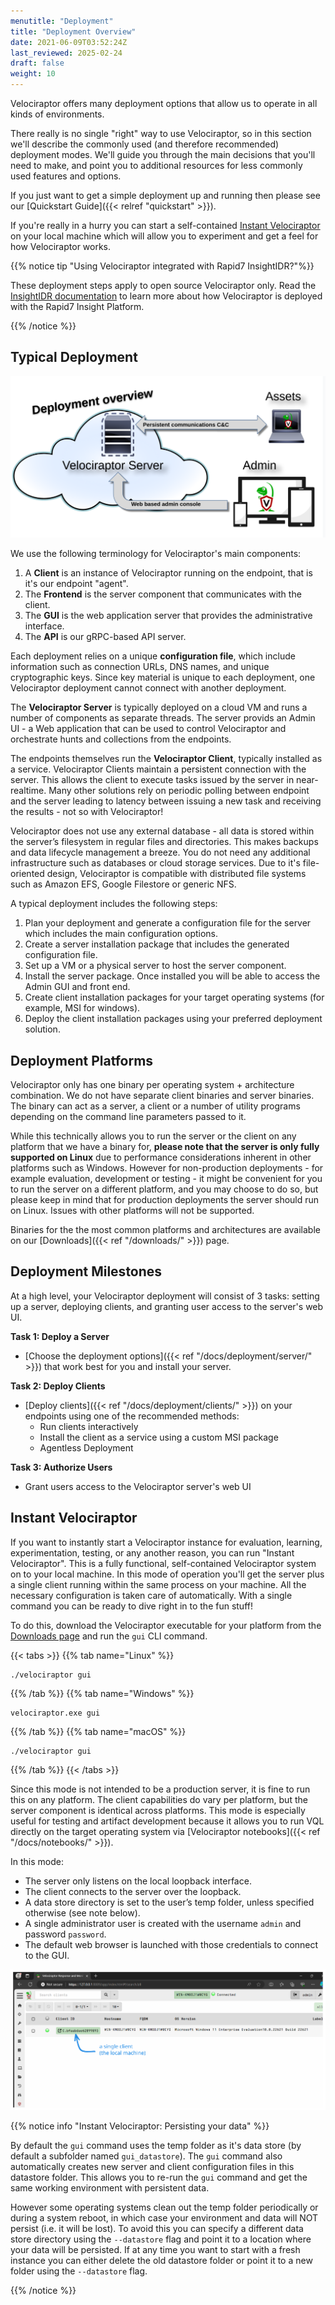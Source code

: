 ```yaml
---
menutitle: "Deployment"
title: "Deployment Overview"
date: 2021-06-09T03:52:24Z
last_reviewed: 2025-02-24
draft: false
weight: 10
---
```


Velociraptor offers many deployment options that allow us to operate in all
kinds of environments.

There really is no single "right" way to use Velociraptor, so in this section
we'll describe the commonly used (and therefore recommended) deployment modes.
We'll guide you through the main decisions that you'll need to make, and point
you to additional resources for less commonly used features and options.

If you just want to get a simple deployment up and running then please see our
[Quickstart Guide]({{< relref "quickstart" >}}).

If you're really in a hurry you can start a self-contained
[Instant Velociraptor](#instant-velociraptor)
on your local machine which will allow you to experiment and get a feel for how
Velociraptor works.

{{% notice tip "Using Velociraptor integrated with Rapid7 InsightIDR?"%}}

These deployment steps apply to open source Velociraptor only. Read the
[InsightIDR documentation](https://docs.rapid7.com/insightidr/velociraptor-integration)
to learn more about how Velociraptor is deployed with the Rapid7 Insight Platform.

{{% /notice %}}

## Typical Deployment

![A typical Velociraptor deployment](overview.png)

We use the following terminology for Velociraptor's main components:

1. A **Client** is an instance of Velociraptor running on the endpoint, that is
   it's our endpoint "agent".
2. The **Frontend** is the server component that communicates with the client.
3. The **GUI** is the web application server that provides the administrative
   interface.
4. The **API** is our gRPC-based API server.

Each deployment relies on a unique **configuration file**, which include
information such as connection URLs, DNS names, and unique cryptographic keys.
Since key material is unique to each deployment, one Velociraptor deployment
cannot connect with another deployment.

The **Velociraptor Server** is typically deployed on a cloud VM and runs a
number of components as separate threads. The server provids an Admin UI - a Web
application that can be used to control Velociraptor and orchestrate hunts and
collections from the endpoints.

The endpoints themselves run the **Velociraptor Client**, typically installed as
a service. Velociraptor Clients maintain a persistent connection with the
server. This allows the client to execute tasks issued by the server in
near-realtime. Many other solutions rely on periodic polling between endpoint
and the server leading to latency between issuing a new task and receiving the
results - not so with Velociraptor!

Velociraptor does not use any external database - all data is stored within
the server’s filesystem in regular files and directories. This makes backups and
data lifecycle management a breeze. You do not need any additional
infrastructure such as databases or cloud storage services. Due to it's
file-oriented design, Velociraptor is compatible with distributed file systems
such as Amazon EFS, Google Filestore or generic NFS.

A typical deployment includes the following steps:

1. Plan your deployment and generate a configuration file for the server which
   includes the main configuration options.
2. Create a server installation package that includes the generated
   configuration file.
3. Set up a VM or a physical server to host the server component.
4. Install the server package. Once installed you will be able to access the
   Admin GUI and front end.
5. Create client installation packages for your target operating systems (for
   example, MSI for windows).
6. Deploy the client installation packages using your preferred deployment
   solution.


## Deployment Platforms

Velociraptor only has one binary per operating system + architecture
combination. We do not have separate client binaries and server binaries. The
binary can act as a server, a client or a number of utility programs depending
on the command line parameters passed to it.

While this technically allows you to run the server or the client on any
platform that we have a binary for,
**please note that the server is only fully supported on Linux**
due to performance considerations inherent in other platforms such as Windows.
However for non-production deployments - for example evaluation, development or
testing - it might be convenient for you to run the server on a different
platform, and you may choose to do so, but please keep in mind that for
production deployments the server should run on Linux. Issues with other
platforms will not be supported.

Binaries for the the most common platforms and architectures are available on
our [Downloads]({{< ref "/downloads/" >}}) page.

## Deployment Milestones

At a high level, your Velociraptor deployment will consist of 3 tasks: setting
up a server, deploying clients, and granting user access to the server's web UI.

**Task 1: Deploy a Server**
- [Choose the deployment options]({{< ref "/docs/deployment/server/" >}}) that
  work best for you and install your server.

**Task 2: Deploy Clients**
- [Deploy clients]({{< ref "/docs/deployment/clients/" >}}) on your endpoints
  using one of the recommended methods:
  - Run clients interactively
  - Install the client as a service using a custom MSI package
  - Agentless Deployment

**Task 3: Authorize Users**
- Grant users access to the Velociraptor server's web UI


## Instant Velociraptor

If you want to instantly start a Velociraptor instance for evaluation, learning,
experimentation, testing, or any another reason, you can run "Instant
Velociraptor". This is a fully functional, self-contained Velociraptor system on
to your local machine. In this mode of operation you'll get the server plus a
single client running within the same process on your machine. All the necessary
configuration is taken care of automatically. With a single command you can be
ready to dive right in to the fun stuff!

To do this, download the Velociraptor executable for your
platform from the [Downloads page](/downloads/) and run the `gui` CLI command.

{{< tabs >}}
{{% tab name="Linux" %}}
```shell
./velociraptor gui
```
{{% /tab %}}
{{% tab name="Windows" %}}
```shell
velociraptor.exe gui
```
{{% /tab %}}
{{% tab name="macOS" %}}
```shell
./velociraptor gui
```
{{% /tab %}}
{{< /tabs >}}

Since this mode is not intended to be a production server, it is fine to run
this on any platform. The client capabilities do vary per platform, but the
server component is identical across platforms. This mode is especially
useful for testing and artifact development because it allows you to run VQL
directly on the target operating system via
[Velociraptor notebooks]({{< ref "/docs/notebooks/" >}}).

In this mode:

* The server only listens on the local loopback interface.
* The client connects to the server over the loopback.
* A data store directory is set to the user’s temp folder, unless specified
  otherwise (see note below).
* A single administrator user is created with the username `admin` and password
  `password`.
* The default web browser is launched with those credentials to connect to the GUI.

![Instant mode automatically enrolls a single client](gui_windows.svg)

{{% notice info "Instant Velociraptor: Persisting your data" %}}

By default the `gui` command uses the temp folder as it's data store (by default
a subfolder named `gui_datastore`). The `gui` command also automatically creates
new server and client configuration files in this datastore folder. This allows
you to re-run the `gui` command and get the same working environment with
persistent data.

However some operating systems clean out the temp folder periodically or during
a system reboot, in which case your environment and data will NOT persist (i.e.
it will be lost). To avoid this you can specify a different data store directory
using the `--datastore` flag and point it to a location where your data will be
persisted. If at any time you want to start with a fresh instance you can either
delete the old datastore folder or point it to a new folder using the
`--datastore` flag.

{{% /notice %}}

<!-- ## Other ways to use Velociraptor

As mentioned above, there is not only one prescribed way to use Velociraptor,
although deploying it in client-server mode is the primary way of deploying it
and typical of most realworld deployments. However Velociraptor's extensive
capabilities can also be used in innovative and unconventional ways - even ones
we haven't thought of yet! We would love to hear about your creative ideas and
unusual use cases so we can continue to make Velociraptor better for everyone!

Here are some other - unconventional - ways that you could deploy Velociraptor.

### Command line investigation tool

We can run VQL queries or artifacts from the CLI and write the results to local
files.

All the built-in Velociraptor [artifacts]() are available in the binary.

Commands:
  artifacts
    list [<flags>] [<regex>]
    show <name>
    collect [<flags>] <artifact_name>...

Custom artifacts can be used too by pointing the binary to a folder using the
`--definitions` CLI flag.

All the parsing plugins and functions are available in VQL queries, so this can
even be used to inspect or analyze acquired forensic file artifacts, for example
Sqlite databases or event logs.

Example:

```
```

Using this capability it's possible to use Velociraptor as a command-line Swiss
Army Knife or build it into forensic data processing pipelines.

### Instant Velociraptor as a desktop analysis tool

While [Instant Velociraptor]({{< relref "#instant-velociraptor" >}}) is normally
used for testing or demonstrations, it can actually be used as a standalone
forensic environment for a single computer.

### Standalone offline collector

[Offline collectors]() are created with the expectation that the data will be
imported into a Velociraptor server, but this doesn't have to be the case. You
may just be interested in extracting the data and working with it elsewhere
using other tools.

### Sneakernet Velociraptor clients

### Sneakernet Velociraptor server

### Querying data and extracting files from disk images.


### Ephemeral clients -->
